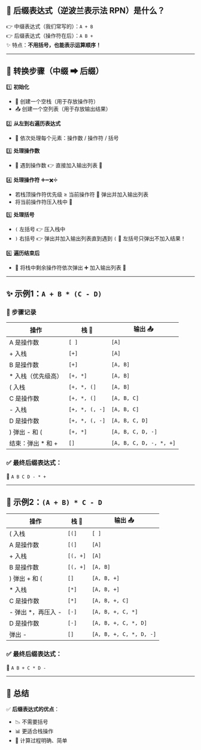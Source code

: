 ## 🧮 后缀表达式（逆波兰表示法 RPN）是什么？

👉 中缀表达式（我们常写的）：`A + B` <br>
👉 后缀表达式（操作符在后）：`A B +` <br>
✨ 特点：**不用括号，也能表示运算顺序！** <br>

---

## 🔧 转换步骤（中缀 ➡ 后缀）

1️⃣ **初始化**
- 🧺 创建一个空栈（用于存放操作符）
- 📤 创建一个空列表（用于存放输出结果）

2️⃣ **从左到右遍历表达式**
- 👀 依次处理每个元素：操作数 / 操作符 / 括号

3️⃣ **处理操作数**
- 🔢 遇到操作数 👉 直接加入输出列表 📝

4️⃣ **处理操作符**
➕➖✖️➗

* 若栈顶操作符优先级 ≥ 当前操作符
  🔁 弹出并加入输出列表
* 将当前操作符压入栈中 🧺

5️⃣ **处理括号**

* `(` 左括号 👉 压入栈中
* `)` 右括号 👉 弹出并加入输出列表直到遇到 `(`
  🧼 左括号只弹出不加入结果！

6️⃣ **遍历结束后**
- 🧹 将栈中剩余操作符依次弹出 ➕ 加入输出列表 📝

---

## ✨ 示例1：`A + B * (C - D)`

### 🧾 步骤记录

| 操作           | 栈 🧺           | 输出 📤                   |
|--------------|----------------|-------------------------|
| A 是操作数       | `[ ]`          | `[A]`                   |
| + 入栈         | `[+]`          | `[A]`                   |
| B 是操作数       | `[+]`          | `[A, B]`                |
| \* 入栈（优先级高）  | `[+, *]`       | `[A, B]`                |
| ( 入栈         | `[+, *, (]`    | `[A, B]`                |
| C 是操作数       | `[+, *, (]`    | `[A, B, C]`             |
| - 入栈         | `[+, *, (, -]` | `[A, B, C]`             |
| D 是操作数       | `[+, *, (, -]` | `[A, B, C, D]`          |
| ) 弹出 - 和 (   | `[+, *]`       | `[A, B, C, D, -]`       |
| 结束：弹出 \* 和 + | `[]`           | `[A, B, C, D, -, *, +]` |

### ✅ 最终后缀表达式：

📌 `A B C D - * +`

---

## 🌟 示例2：`(A + B) * C - D`

| 操作            | 栈 🧺     | 输出 📤                   |
|---------------|----------|-------------------------|
| ( 入栈          | `[(]`    | `[ ]`                   |
| A 是操作数        | `[(]`    | `[A]`                   |
| + 入栈          | `[(, +]` | `[A]`                   |
| B 是操作数        | `[(, +]` | `[A, B]`                |
| ) 弹出 + 和 (    | `[]`     | `[A, B, +]`             |
| \* 入栈         | `[*]`    | `[A, B, +]`             |
| C 是操作数        | `[*]`    | `[A, B, +, C]`          |
| - 弹出 \*，再压入 - | `[-]`    | `[A, B, +, C, *]`       |
| D 是操作数        | `[-]`    | `[A, B, +, C, *, D]`    |
| 弹出 -          | `[]`     | `[A, B, +, C, *, D, -]` |

### ✅ 最终后缀表达式：

📌 `A B + C * D -`

---

## 🧠 总结

✅ **后缀表达式的优点**：

* 📉 不需要括号
* 📊 更适合栈操作
* 🧮 计算过程明确、简单
